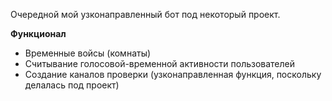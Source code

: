 Очередной мой узконаправленный бот под некоторый проект.

**Функционал**
- Временные войсы (комнаты)
- Считывание голосовой-временной активности пользователей 
- Создание каналов проверки (узконаправленная функция, поскольку делалась под проект)
